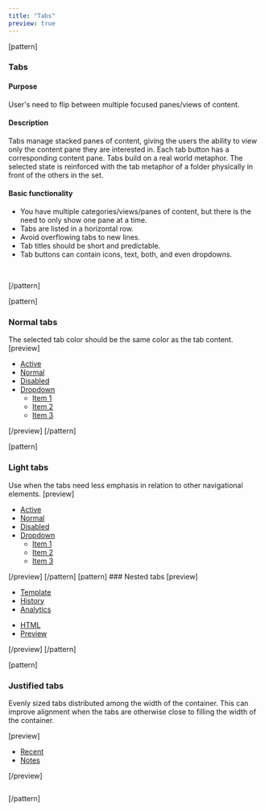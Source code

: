 ```yaml
---
title: "Tabs"
preview: true
---
```


[pattern]
<h3>Tabs</h3>

#### Purpose
User's need to flip between multiple focused panes/views of content.

#### Description
Tabs manage stacked panes of content, giving the users the ability to view only the content pane they are interested in. Each tab button has a corresponding content pane. Tabs build on a real world metaphor. The selected state is reinforced with the tab metaphor of a folder physically in front of the others in the set.

#### Basic functionality
- You have multiple categories/views/panes of content, but there is the need to only show one pane at a time.
- Tabs are listed in a horizontal row.
- Avoid overflowing tabs to new lines.
- Tab titles should be short and predictable.
- Tab buttons can contain icons, text, both, and even dropdowns.

&nbsp;

[/pattern]

[pattern]
### Normal tabs
The selected tab color should be the same color as the tab content.
[preview]
<ul class="nav nav-tabs" role="tablist">
  <li class="active"><a href="#" role="tab" data-toggle="tab">Active</a></li>
  <li><a href="#" role="tab" data-toggle="tab">Normal</a></li>
  <li class="disabled"><a href="#" role="tab">Disabled</a></li>
  <li class="dropdown">
      <a class="dropdown-toggle" data-toggle="dropdown" href="#">
          Dropdown <span class="caret"></span>
        </a>
        <ul class="dropdown-menu" role="menu">
          <li role="presentation"><a href="#">Item 1</a></li>
          <li role="presentation"><a href="#">Item 2</a></li>
          <li role="presentation"><a href="#">Item 3</a></li>
        </ul>
  </li>
</ul>
<div style="border-top: none; border-radius: 0;" class="panel panel-default">
    <div class="panel-body">
        <p></p><p></p>
    </div>
</div>
[/preview]
[/pattern]

[pattern]
### Light tabs
Use when the tabs need less emphasis in relation to other navigational elements. 
[preview]
<ul class="nav nav-tabs nav-tabs-light" role="tablist">
  <li class="active"><a href="#" role="tab" data-toggle="tab">Active</a></li>
  <li><a href="#" role="tab" data-toggle="tab">Normal</a></li>
  <li class="disabled"><a href="#" role="tab">Disabled</a></li>
  <li class="dropdown">
      <a class="dropdown-toggle" data-toggle="dropdown" href="#">
          Dropdown <span class="caret"></span>
        </a>
        <ul class="dropdown-menu" role="menu">
          <li role="presentation"><a href="#">Item 1</a></li>
          <li role="presentation"><a href="#">Item 2</a></li>
          <li role="presentation"><a href="#">Item 3</a></li>
        </ul>
  </li>
</ul>
[/preview]
[/pattern]
[pattern]
### Nested tabs
[preview]
<ul class="nav nav-tabs" role="tablist">
  <li class="active"><a href="#" role="tab" data-toggle="tab">Template</a></li>
  <li><a href="#" role="tab" data-toggle="tab">History</a></li>
  <li><a href="#" role="tab" data-toggle="tab">Analytics</a></li>
</ul>
<div style="border-top: none; border-radius: 0;" class="panel panel-default">
    <ul class="nav nav-tabs nav-tabs-light" role="tablist">
      <li><a href="#" role="tab" data-toggle="tab">HTML</a></li>
      <li class="active"><a href="#" role="tab" data-toggle="tab">Preview</a></li>
    </ul>
    <div class="panel-body">
        <p></p><p></p>
    </div>
</div>
[/preview]
[/pattern]

[pattern]
### Justified tabs
Evenly sized tabs distributed among the width of the container. This can improve alignment when the tabs are otherwise close to filling the width of the container.

[preview]
<div style="width: 300px;">
    <ul class="nav nav-tabs nav-justified text-center" role="tablist">
      <li class="active"><a href="#" role="tab" data-toggle="tab">Recent</a></li>
      <li><a href="#" role="tab" data-toggle="tab">Notes</a></li>
    </ul>
    <div style="border-top: none; border-radius: 0;" class="panel panel-default">
        <div class="panel-body">
            <p></p><p></p>
        </div>
    </div>
</div>
[/preview]

```html

```
[/pattern]
